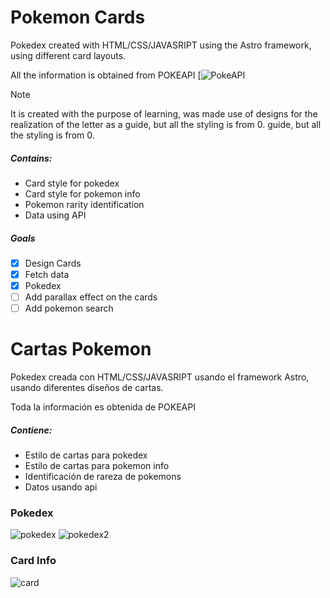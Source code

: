 # Pokemon Cards

Pokedex created with HTML/CSS/JAVASRIPT using the Astro framework, using different card layouts.

All the information is obtained from POKEAPI
[![PokeAPI](https://pokeapi.co)

> [!NOTE]
> It is created with the purpose of learning, was made use of designs for the realization of the letter as a guide, but all the styling is from 0. guide, but all the styling is from 0.

##### Contains:
  
- Card style for pokedex
- Card style for pokemon info
- Pokemon rarity identification
- Data using API

##### Goals

- [x] Design Cards
- [x] Fetch data
- [x] Pokedex
- [ ] Add parallax effect on the cards
- [ ] Add pokemon search

# Cartas Pokemon

Pokedex creada con HTML/CSS/JAVASRIPT usando el framework Astro, usando diferentes diseños de cartas.

Toda la información es obtenida de POKEAPI


##### Contiene:

- Estilo de cartas para pokedex
- Estilo de cartas para pokemon info
- Identificación de rareza de pokemons
- Datos usando api


### **Pokedex**

![pokedex](https://i.imgur.com/iLVcqGF.png)
![pokedex2](https://i.imgur.com/hEAvISL.png)


### **Card Info**

![card](https://i.imgur.com/3Nx8TZs.png)
